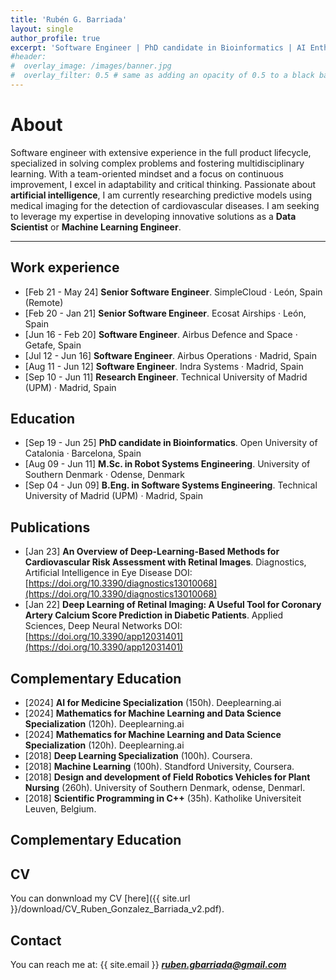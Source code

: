 ```yaml
---
title: 'Rubén G. Barriada'
layout: single
author_profile: true
excerpt: 'Software Engineer | PhD candidate in Bioinformatics | AI Enthusiast'
#header:
#  overlay_image: /images/banner.jpg
#  overlay_filter: 0.5 # same as adding an opacity of 0.5 to a black background
---
```


# About 

Software engineer with extensive experience in the full product lifecycle, specialized in solving complex problems and
fostering multidisciplinary learning. With a team-oriented mindset and a focus on continuous improvement, I excel
in adaptability and critical thinking. Passionate about **artificial intelligence**, I am currently researching predictive
models using medical imaging for the detection of cardiovascular diseases. I am seeking to leverage my expertise
in developing innovative solutions as a **Data Scientist** or **Machine Learning Engineer**.

---

## Work experience

- [Feb 21 - May 24] **Senior Software Engineer**. SimpleCloud · León, Spain (Remote)
- [Feb 20 - Jan 21] **Senior Software Engineer**. Ecosat Airships · León, Spain
- [Jun 16 - Feb 20] **Software Engineer**. Airbus Defence and Space · Getafe, Spain
- [Jul 12 - Jun 16] **Software Engineer**. Airbus Operations · Madrid, Spain
- [Aug 11 - Jun 12] **Software Engineer**. Indra Systems · Madrid, Spain
- [Sep 10 - Jun 11] **Research Engineer**. Technical University of Madrid (UPM) · Madrid, Spain

 
## Education

- [Sep 19 - Jun 25] **PhD candidate in Bioinformatics**. Open University of Catalonia · Barcelona, Spain
- [Aug 09 - Jun 11] **M.Sc. in Robot Systems Engineering**. University of Southern Denmark · Odense, Denmark
- [Sep 04 - Jun 09] **B.Eng. in Software Systems Engineering**. Technical University of Madrid (UPM) · Madrid, Spain

## Publications

- [Jan 23] **An Overview of Deep-Learning-Based Methods for Cardiovascular Risk Assessment with Retinal Images**. Diagnostics, Artificial Intelligence in Eye Disease
  DOI: [https://doi.org/10.3390/diagnostics13010068](https://doi.org/10.3390/diagnostics13010068)      
- [Jan 22] **Deep Learning of Retinal Imaging: A Useful Tool for Coronary Artery Calcium Score Prediction in Diabetic Patients**. Applied Sciences, Deep Neural Networks
  DOI: [https://doi.org/10.3390/app12031401](https://doi.org/10.3390/app12031401)
  

## Complementary Education

- [2024] **AI for Medicine Specialization** (150h). Deeplearning.ai
- [2024] **Mathematics for Machine Learning and Data Science Specialization** (120h). Deeplearning.ai
- [2024] **Mathematics for Machine Learning and Data Science Specialization** (120h). Deeplearning.ai
- [2018] **Deep Learning Specialization** (100h). Coursera.
- [2018] **Machine Learning** (100h). Standford University, Coursera.
- [2018] **Design and development of Field Robotics Vehicles for Plant Nursing** (260h). University of Southern Denmark, odense, Denmarl.
- [2018] **Scientific Programming in C++** (35h). Katholike Universiteit Leuven, Belgium.


## Complementary Education

## CV

You can donwnload my CV [here]({{ site.url }}/download/CV_Ruben_Gonzalez_Barriada_v2.pdf).

## Contact

You can reach me at: {{ site.email }} **_[ruben.gbarriada@gmail.com](mailto:ruben.gbarriada@gmail.com)_**